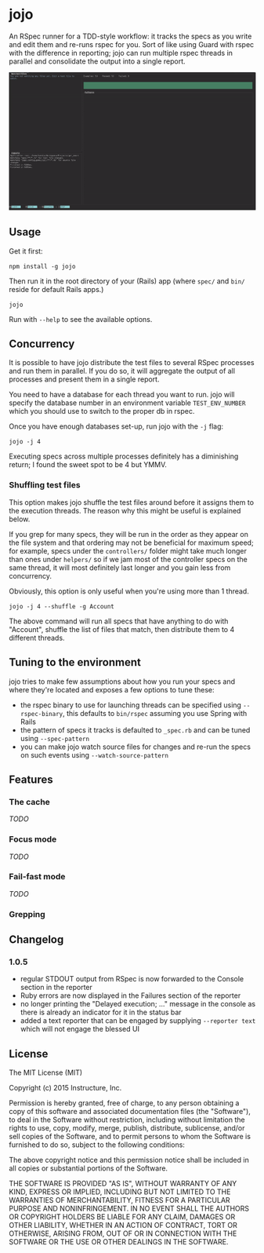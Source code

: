 # jojo 

An RSpec runner for a TDD-style workflow: it tracks the specs as you write and
edit them and re-runs rspec for you. Sort of like using Guard with rspec with 
the difference in reporting; jojo can run multiple rspec threads in parallel 
and consolidate the output into a single report.

![jojo in action](jojo.gif)

## Usage

Get it first:

    npm install -g jojo

Then run it in the root directory of your (Rails) app (where `spec/` and `bin/` reside for default Rails apps.)

    jojo

Run with `--help` to see the available options.

## Concurrency

It is possible to have jojo distribute the test files to several RSpec processes and run them in parallel. If you do so, it will aggregate the output of all processes and present them in a single report.

You need to have a database for each thread you want to run. jojo will specify
the database number in an environment variable `TEST_ENV_NUMBER` which you should use to switch to the proper db in rspec.

Once you have enough databases set-up, run jojo with the `-j` flag:

    jojo -j 4

Executing specs across multiple processes definitely has a diminishing return; I found the sweet spot to be 4 but YMMV.

### Shuffling test files

This option makes jojo shuffle the test files around before it assigns them to the execution threads. The reason why this might be useful is explained below.

If you grep for many specs, they will be run in the order as they appear on the file system and that ordering may not be beneficial for maximum speed; for example, specs under the `controllers/` folder might take much longer than ones under `helpers/` so if we jam most of the controller specs on the same thread, it will most definitely last longer and you gain less from concurrency.

Obviously, this option is only useful when you're using more than 1 thread.

    jojo -j 4 --shuffle -g Account

The above command will run all specs that have anything to do with "Account", shuffle the list of files that match, then distribute them to 4 different threads.

## Tuning to the environment

jojo tries to make few assumptions about how you run your specs and where they're located and exposes a few options to tune these:

- the rspec binary to use for launching threads can be specified using `--rspec-binary`, this defaults to `bin/rspec` assuming you use Spring with Rails
- the pattern of specs it tracks is defaulted to `_spec.rb` and can be tuned using `--spec-pattern`
- you can make jojo watch source files for changes and re-run the specs on such events using `--watch-source-pattern`

## Features

### The cache

_TODO_

### Focus mode

_TODO_

### Fail-fast mode

_TODO_

### Grepping

## Changelog

### 1.0.5

- regular STDOUT output from RSpec is now forwarded to the Console section
  in the reporter
- Ruby errors are now displayed in the Failures section of the reporter
- no longer printing the "Delayed execution; ..." message in the console
  as there is already an indicator for it in the status bar
- added a text reporter that can be engaged by supplying `--reporter text` 
  which will not engage the blessed UI

## License

The MIT License (MIT)

Copyright (c) 2015 Instructure, Inc.

Permission is hereby granted, free of charge, to any person obtaining a copy
of this software and associated documentation files (the "Software"), to deal
in the Software without restriction, including without limitation the rights
to use, copy, modify, merge, publish, distribute, sublicense, and/or sell
copies of the Software, and to permit persons to whom the Software is
furnished to do so, subject to the following conditions:

The above copyright notice and this permission notice shall be included in all
copies or substantial portions of the Software.

THE SOFTWARE IS PROVIDED "AS IS", WITHOUT WARRANTY OF ANY KIND, EXPRESS OR
IMPLIED, INCLUDING BUT NOT LIMITED TO THE WARRANTIES OF MERCHANTABILITY,
FITNESS FOR A PARTICULAR PURPOSE AND NONINFRINGEMENT. IN NO EVENT SHALL THE
AUTHORS OR COPYRIGHT HOLDERS BE LIABLE FOR ANY CLAIM, DAMAGES OR OTHER
LIABILITY, WHETHER IN AN ACTION OF CONTRACT, TORT OR OTHERWISE, ARISING FROM,
OUT OF OR IN CONNECTION WITH THE SOFTWARE OR THE USE OR OTHER DEALINGS IN THE
SOFTWARE.